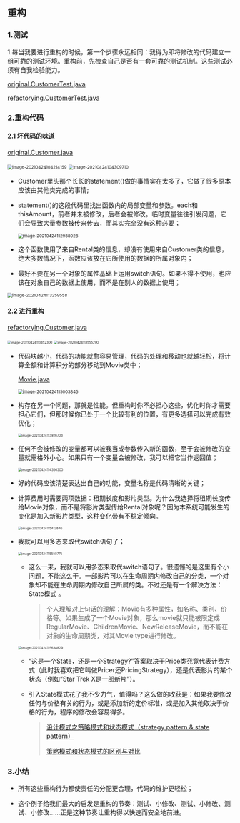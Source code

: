 ## 重构

### 1.测试

1.每当我要进行重构的时候，第一个步骤永远相同：我得为即将修改的代码建立一组可靠的测试环境。重构前，先检查自己是否有一套可靠的测试机制。这些测试必须有自我检验能力。

 [original.CustomerTest.java](..\..\..\test\java\chapter1\original\CustomerTest.java) 

 [refactorying.CustomerTest.java](..\..\..\test\java\chapter1\refactorying\CustomerTest.java) 

### 2.重构代码

#### 2.1 坏代码的味道
 [original.Customer.java](original\Customer.java) 

<img src="chapter1.assets/image-20210424104214159.png" alt="image-20210424104214159" style="zoom: 67%;" />

<img src="chapter1.assets/image-20210424104309710.png" alt="image-20210424104309710" style="zoom: 67%;" />

- Customer里头那个长长的statement()做的事情实在太多了，它做了很多原本应该由其他类完成的事情;

- statement()的这段代码里找出函数内的局部变量和参数。each和thisAmount，前者并未被修改，后者会被修改。临时变量往往引发问题，它们会导致大量参数被传来传去，而其实完全没有这种必要；

  <img src="chapter1.assets/image-20210424112938028.png" alt="image-20210424112938028" style="zoom:67%;" />

- 这个函数使用了来自Rental类的信息，却没有使用来自Customer类的信息，绝大多数情况下，函数应该放在它所使用的数据的所属对象内；

- 最好不要在另一个对象的属性基础上运用switch语句。如果不得不使用，也应该在对象自己的数据上使用，而不是在别人的数据上使用；

<img src="chapter1.assets/image-20210424113259558.png" alt="image-20210424113259558" style="zoom:67%;" />



#### 2.2 进行重构

 [refactorying.Customer.java](refactorying\Customer.java) 

<img src="chapter1.assets/image-20210424113652300.png" alt="image-20210424113652300" style="zoom: 50%;" />

<img src="chapter1.assets/image-20210424113555290.png" alt="image-20210424113555290" style="zoom: 50%;" />

- 代码块越小，代码的功能就愈容易管理，代码的处理和移动也就越轻松，将计算金额和计算积分的部分移动到Movie类中；

   [Movie.java](refactorying\Movie.java) 

  <img src="chapter1.assets/image-20210424115003845.png" alt="image-20210424115003845" style="zoom:67%;" />

- 构存在另一个问题，那就是性能。但重构时你不必担心这些，优化时你才需要担心它们，但那时候你已处于一个比较有利的位置，有更多选择可以完成有效优化；

  <img src="chapter1.assets/image-20210424113926703.png" alt="image-20210424113926703" style="zoom: 50%;" />

- 任何不会被修改的变量都可以被我当成参数传入新的函数，至于会被修改的变量就需格外小心。如果只有一个变量会被修改，我可以把它当作返回值；

  <img src="chapter1.assets/image-20210424114356300.png" alt="image-20210424114356300" style="zoom:50%;" />

- 好的代码应该清楚表达出自己的功能，变量名称是代码清晰的关键；

- 计算费用时需要两项数据：租期长度和影片类型。为什么我选择将租期长度传给Movie对象，而不是将影片类型传给Rental对象呢？因为本系统可能发生的变化是加入新影片类型，这种变化带有不稳定倾向。

  <img src="chapter1.assets/image-20210424115412846.png" alt="image-20210424115412846" style="zoom:50%;" />

- 我就可以用多态来取代switch语句了；

  <img src="chapter1.assets/image-20210424115550775.png" alt="image-20210424115550775" style="zoom:50%;" />

  - 这么一来，我就可以用多态来取代switch语句了。很遗憾的是这里有个小问题，不能这么干。一部影片可以在生命周期内修改自己的分类，一个对象却不能在生命周期内修改自己所属的类。不过还是有一个解决方法：State模式 。

    >个人理解对上句话的理解：Movie有多种属性，如名称、类别、价格等。如果生成了一个Movie对象，那么movie就只能被限定成RegularMovie、ChildrenMovie、NewReleaseMovie，而不能在对象的生命周期类，对其Movie type进行修改。

  

  <img src="chapter1.assets/image-20210424115638829.png" alt="image-20210424115638829" style="zoom:50%;" />

  

  - “这是一个State，还是一个Strategy?”答案取决于Price类究竟代表计费方式（此时我喜欢把它叫做Pricer还PricingStrategy），还是代表影片的某个状态（例如“Star Trek X是一部新片”）。

  - 引入State模式花了我不少力气，值得吗？这么做的收获是：如果我要修改任何与价格有关的行为，或是添加新的定价标准，或是加入其他取决于价格的行为，程序的修改会容易得多。

    > [设计模式之策略模式和状态模式（strategy pattern & state pattern）](https://www.cnblogs.com/yssjun/p/11116652.html)
    >
    >  [策略模式和状态模式的区别与对比](https://www.jianshu.com/p/578dcf292491)



### 3.小结

- 所有这些重构行为都使责任的分配更合理，代码的维护更轻松；

- 这个例子给我们最大的启发是重构的节奏：测试、小修改、测试、小修改、测试、小修改……正是这种节奏让重构得以快速而安全地前进。